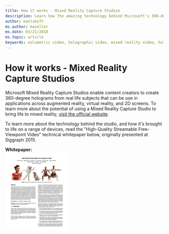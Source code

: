 ```yaml
---
title: How it works - Mixed Reality Capture Studios
description: Learn how the amazing technology behind Microsoft's 360-degree holographic video capture works.
author: mattzmsft
ms.author: mazeller
ms.date: 03/21/2018
ms.topic: article
keywords: volumetric video, holographic video, mixed reality video, hologram, mixed reality headset, windows mixed reality headset, virtual reality headset
---
```



# How it works - Mixed Reality Capture Studios

Microsoft Mixed Reality Capture Studios enable content creators to create 360-degree holograms from real life subjects that can be use in applications across augmented reality, virtual reality, and 2D screens. To learn more about the potential of using a Mixed Reality Capture Studio to bring life to mixed reality, [visit the official website](https://www.microsoft.com//mixed-reality/capture-studios).

To learn more about the technology behind the studio, and how it's brought to life on a range of devices, read the "High-Quality Streamable Free-Viewpoint Video" technical whitepaper below, originally presented at Siggraph 2015.


**Whitepaper:**<br>
![Preview of whitepaper](images/siggraph-whitepaper-thumb-200px.png)<br>
<!--[Download "High-Quality Streamable Free-Viewpoint Video" whitepaper](images/high-quality-streamable-free-viewpoint-video.pdf) -->
